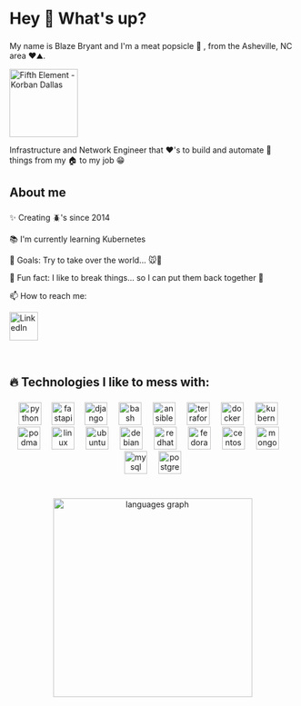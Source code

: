<h1 align="left">Hey 👋 What's up?</h1>

###

<p align="left">My name is Blaze Bryant and I'm a meat popsicle 🤣 , from the Asheville, NC area ♥️⛰️.</p>
<img src="https://media0.giphy.com/media/v1.Y2lkPTZjMDliOTUyYWV4MWF6dnFmOTN4Ymc0YXYxcGY4dXF0d2UzdnV5YnA3ZXdrMnc1eiZlcD12MV9naWZzX3NlYXJjaCZjdD1n/KUBtckMKh3AKk/giphy.gif" height="120" alt="Fifth Element - Korban Dallas" >
<br>
<p>Infrastructure and Network Engineer that ♥️'s to build and automate 🤖 things from my 🏠 to my job 😁</p>

<h2 align="left">About me</h2>

###

<p align="left">✨ Creating 🪲's since 2014</p>
<p>📚 I'm currently learning Kubernetes</p>
<p>🎯 Goals: Try to take over the world... 🐭🧠</p>
<p>🎲 Fun fact: I like to break things... so I can put them back together 🤪</p>
<p>📫 How to reach me:</p>
<p><a href="https://www.linkedin.com/in/blaze-bryant"><img src="https://encrypted-tbn0.gstatic.com/images?q=tbn:ANd9GcRokEYt0yyh6uNDKL8uksVLlhZ35laKNQgZ9g&s" height="50" alt="LinkedIn"></a></p>
<br>

###

<h2 align="left">🔥 Technologies I like to mess with:</h2>

###

<div align="center">
  <img src="https://cdn.jsdelivr.net/gh/devicons/devicon/icons/python/python-original.svg" height="40" alt="python logo"  />
  <img width="10" />
  <img src="https://cdn.jsdelivr.net/gh/devicons/devicon/icons/fastapi/fastapi-original.svg" height="40" alt="fastapi logo"  />
  <img width="10" />
  <img src="https://cdn.jsdelivr.net/gh/devicons/devicon/icons/django/django-plain.svg" height="40" alt="django logo"  />
  <img width="12" />
  <img src="https://cdn.jsdelivr.net/gh/devicons/devicon/icons/bash/bash-original.svg" height="40" alt="bash logo"  />
  <img width="12" />
  <img src="https://cdn.jsdelivr.net/gh/devicons/devicon/icons/ansible/ansible-original.svg" height="40" alt="ansible logo"  />
  <img width="12" />
  <img src="https://cdn.jsdelivr.net/gh/devicons/devicon/icons/terraform/terraform-original.svg" height="40" alt="terraform logo"  />
  <img width="12" />
  <img src="https://cdn.jsdelivr.net/gh/devicons/devicon/icons/docker/docker-original.svg" height="40" alt="docker logo"  />
  <img width="12" />
  <img src="https://cdn.jsdelivr.net/gh/devicons/devicon/icons/kubernetes/kubernetes-plain.svg" height="40" alt="kubernetes logo"  />
  <img width="12" />
  <img src="https://cdn.jsdelivr.net/gh/devicons/devicon/icons/podman/podman-original.svg" height="40" alt="podman logo"  />
  <img width="12" />
  <img src="https://cdn.jsdelivr.net/gh/devicons/devicon/icons/linux/linux-original.svg" height="40" alt="linux logo"  />
  <img width="12" />
  <img src="https://cdn.simpleicons.org/ubuntu/E95420" height="40" alt="ubuntu logo"  />
  <img width="12" />
  <img src="https://cdn.jsdelivr.net/gh/devicons/devicon/icons/debian/debian-original.svg" height="40" alt="debian logo"  />
  <img width="12" />
  <img src="https://cdn.jsdelivr.net/gh/devicons/devicon/icons/redhat/redhat-original.svg" height="40" alt="redhat logo"  />
  <img width="12" />
  <img src="https://cdn.jsdelivr.net/gh/devicons/devicon/icons/fedora/fedora-original.svg" height="40" alt="fedora logo"  />
  <img width="12" />
  <img src="https://cdn.jsdelivr.net/gh/devicons/devicon/icons/centos/centos-original.svg" height="40" alt="centos logo"  />
  <img width="12" />
  <img src="https://cdn.jsdelivr.net/gh/devicons/devicon/icons/mongodb/mongodb-original.svg" height="40" alt="mongodb logo"  />
  <img width="12" />
  <img src="https://cdn.jsdelivr.net/gh/devicons/devicon/icons/mysql/mysql-original.svg" height="40" alt="mysql logo"  />
  <img width="12" />
  <img src="https://cdn.jsdelivr.net/gh/devicons/devicon/icons/postgresql/postgresql-original.svg" height="40" alt="postgresql logo"  />
</div>
<br>

###

<div align="center">
  <img src="https://github-readme-stats.vercel.app/api/top-langs?username=naturalblaze&locale=en&hide_title=false&layout=compact&card_width=320&langs_count=5&theme=dracula&hide_border=false&order=2" height="350" alt="languages graph"  />
</div>
